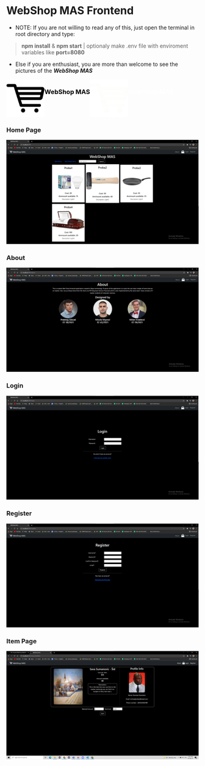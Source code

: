 # WebShop MAS Frontend

- NOTE: If you are not willing to read any of this, just open the terminal in root directory and type: 
> **npm install** & **npm start** | optionaly make .env file with enviroment variables like **port=8080**  
 
 - Else if you are enthusiast, you are more than welcome to see the pictures of the  ***WebShop MAS***
 <nav style="display:flex">
 	<img src="https://raw.githubusercontent.com/mas-projekti/SEP_Projekat/WebShopFrontend/WebShop/WebShop.Frontend/Frontend/public/cart_logo.jpg" width="100">
	<h3 style="color:black">
		WebShop MAS
	</h3>
	<img src="https://raw.githubusercontent.com/mas-projekti/SEP_Projekat/WebShopFrontend/WebShop/WebShop.Frontend/Frontend/public/cart_logo_inv.jpg" width="100">
	<h3 style="color:white">
		WebShop MAS
	</h3>
 </nav>
 
### Home Page
<img src="https://raw.githubusercontent.com/mas-projekti/SEP_Projekat/WebShopFrontend/WebShop/WebShop.Frontend/Frontend/pics/homePage.png">

### About
 <img src="https://raw.githubusercontent.com/mas-projekti/SEP_Projekat/WebShopFrontend/WebShop/WebShop.Frontend/Frontend/pics/about.png">

### Login
<img src="https://raw.githubusercontent.com/mas-projekti/SEP_Projekat/WebShopFrontend/WebShop/WebShop.Frontend/Frontend/pics/login.png">

### Register
<img src="https://raw.githubusercontent.com/mas-projekti/SEP_Projekat/WebShopFrontend/WebShop/WebShop.Frontend/Frontend/pics/register.png">

### Item Page
<img src="https://raw.githubusercontent.com/mas-projekti/SEP_Projekat/WebShopFrontend/WebShop/WebShop.Frontend/Frontend/pics/itemPage.png">

